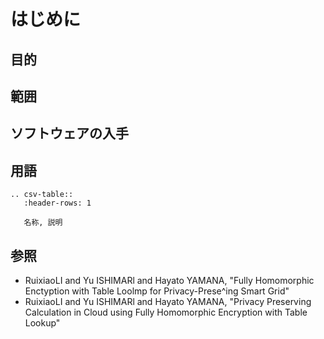 # はじめに

## 目的

## 範囲

## ソフトウェアの入手

## 用語

```eval_rst
.. csv-table::
   :header-rows: 1

   名称, 説明
```

## 参照
* RuixiaoLI and Yu ISHIMARl and Hayato YAMANA, "Fully Homomorphic Enctyption with Table Loolmp for Privacy-Prese^ing Smart Grid"
* RuixiaoLI and Yu ISHIMARl and Hayato YAMANA, "Privacy Preserving Calculation in Cloud using Fully Homomorphic Encryption with Table Lookup"